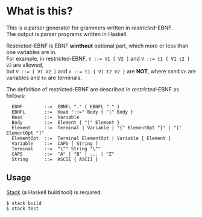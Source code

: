 # What is this?
This is a parser generator for grammers written in *restricted*-EBNF.   
The output is parser programs written in Haskell.

Restricted-EBNF is EBNF **winthout** optional part, which more or less than one variables are in.   
For example, in restricted-EBNF, `V ::= V1 [ V2 ]` and `V ::= t1 { V1 t2 } V2` are allowed,   
but `V ::= [ V1 V2 ]` and `V ::= t1 { V1 t2 V2 }` are **NOT**, where `V`and `Vn` are variables and `tn` are terminals.

The definition of restricted-EBNF are described in *restricted*-EBNF as follows:
```ebnf
  EBNF        ::=  EBNFL "." { EBNFL "." }
  EBNFL       ::=  Head "::=" Body { "|" Body }
  Head        ::=  Variable
  Body        ::=  Element { "|" Element }
  Element     ::=  Terminal | Variable | "{" ElementOpt "}" | "[" ElementOpt "]"
  ElementOpt  ::=  Terminal ElementOpt | Variable { Element }
  Variable    ::=  CAPS [ String ]
  Terminal    ::=  "\"" String "\""
  CAPS        ::=  "A" | "B" | ... | "Z"
  String      ::=  ASCII { ASCII }
```  

## Usage
[Stack](https://docs.haskellstack.org/en/stable/) (a Haskell build tool) is required.  

```
$ stack build
$ stack test
```
